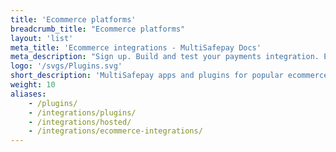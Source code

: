 ```yaml
---
title: 'Ecommerce platforms'
breadcrumb_title: "Ecommerce platforms"
layout: 'list'
meta_title: 'Ecommerce integrations - MultiSafepay Docs'
meta_description: "Sign up. Build and test your payments integration. Explore our products and services. Use our API Reference, SDKs, and wrappers. Get support."
logo: '/svgs/Plugins.svg'
short_description: 'MultiSafepay apps and plugins for popular ecommerce platforms'
weight: 10
aliases: 
    - /plugins/
    - /integrations/plugins/
    - /integrations/hosted/
    - /integrations/ecommerce-integrations/
---
```

